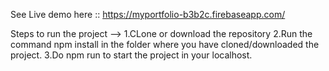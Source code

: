 See Live demo here :: https://myportfolio-b3b2c.firebaseapp.com/

Steps to run the project -->
1.CLone or download the repository
2.Run the command npm install in the folder where you have cloned/downloaded the project.
3.Do npm run to start the project in your localhost.


